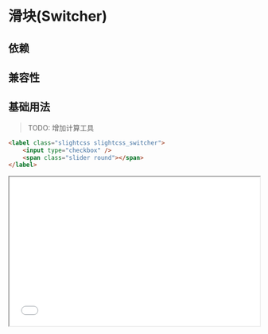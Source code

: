 # 滑块(Switcher)

## 依赖

## 兼容性

## 基础用法

> TODO: 增加计算工具

```html
<label class="slightcss slightcss_switcher">
    <input type="checkbox" />
    <span class="slider round"></span>
</label>
```

<iframe style="width:100%;min-height:300px;" src="/_demo/switcher/basic.html"></iframe>